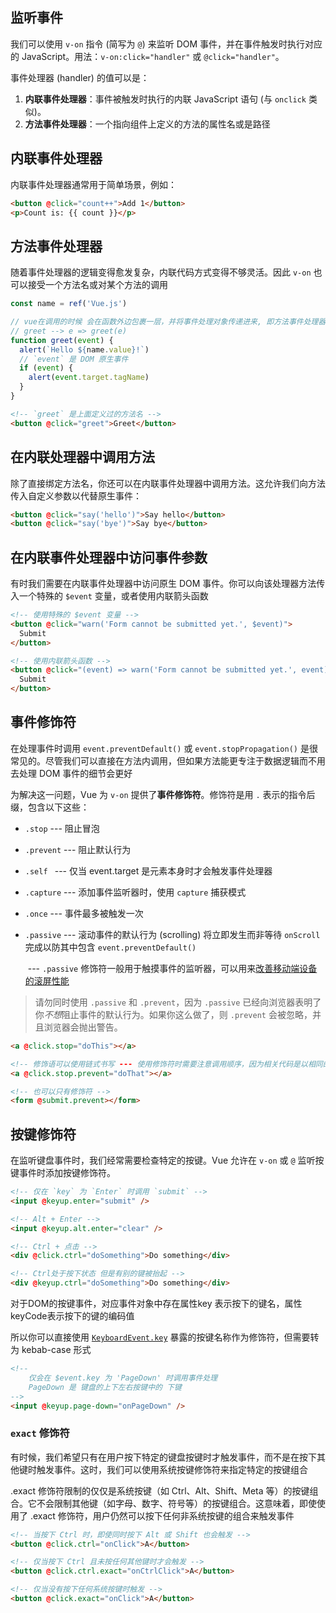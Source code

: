 ## 监听事件

我们可以使用 `v-on` 指令 (简写为 `@`) 来监听 DOM 事件，并在事件触发时执行对应的 JavaScript。用法：`v-on:click="handler"` 或 `@click="handler"`。

事件处理器 (handler) 的值可以是：

1. **内联事件处理器**：事件被触发时执行的内联 JavaScript 语句 (与 `onclick` 类似)。
2. **方法事件处理器**：一个指向组件上定义的方法的属性名或是路径



## 内联事件处理器

内联事件处理器通常用于简单场景，例如：

```html
<button @click="count++">Add 1</button>
<p>Count is: {{ count }}</p>
```



## 方法事件处理器

随着事件处理器的逻辑变得愈发复杂，内联代码方式变得不够灵活。因此 `v-on` 也可以接受一个方法名或对某个方法的调用

```js
const name = ref('Vue.js')

// vue在调用的时候 会在函数外边包裹一层，并将事件处理对象传递进来, 即方法事件处理器会自动接收原生 DOM 事件并触发执行
// greet --> e => greet(e)
function greet(event) {
  alert(`Hello ${name.value}!`)
  // `event` 是 DOM 原生事件
  if (event) {
    alert(event.target.tagName)
  }
}
```

```html
<!-- `greet` 是上面定义过的方法名 -->
<button @click="greet">Greet</button>
```



## 在内联处理器中调用方法

除了直接绑定方法名，你还可以在内联事件处理器中调用方法。这允许我们向方法传入自定义参数以代替原生事件：

```html
<button @click="say('hello')">Say hello</button>
<button @click="say('bye')">Say bye</button>
```



## 在内联事件处理器中访问事件参数

有时我们需要在内联事件处理器中访问原生 DOM 事件。你可以向该处理器方法传入一个特殊的 `$event` 变量，或者使用内联箭头函数

```html
<!-- 使用特殊的 $event 变量 -->
<button @click="warn('Form cannot be submitted yet.', $event)">
  Submit
</button>

<!-- 使用内联箭头函数 -->
<button @click="(event) => warn('Form cannot be submitted yet.', event)">
  Submit
</button>
```



## 事件修饰符

在处理事件时调用 `event.preventDefault()` 或 `event.stopPropagation()` 是很常见的。尽管我们可以直接在方法内调用，但如果方法能更专注于数据逻辑而不用去处理 DOM 事件的细节会更好

为解决这一问题，Vue 为 `v-on` 提供了**事件修饰符**。修饰符是用 `.` 表示的指令后缀，包含以下这些：

- `.stop` --- 阻止冒泡

- `.prevent` --- 阻止默认行为

- `.self `  --- 仅当 event.target 是元素本身时才会触发事件处理器

- `.capture` --- 添加事件监听器时，使用 `capture` 捕获模式

- `.once`  --- 事件最多被触发一次

- `.passive`  --- 滚动事件的默认行为 (scrolling) 将立即发生而非等待 `onScroll` 完成以防其中包含 `event.preventDefault()`

  ​				 --- `.passive` 修饰符一般用于触摸事件的监听器，可以用来[改善移动端设备的滚屏性能](https://developer.mozilla.org/zh-CN/docs/Web/API/EventTarget/addEventListener#使用_passive_改善滚屏性能)

> 请勿同时使用 `.passive` 和 `.prevent`，因为 `.passive` 已经向浏览器表明了你*不想*阻止事件的默认行为。如果你这么做了，则 `.prevent` 会被忽略，并且浏览器会抛出警告。

```html
<a @click.stop="doThis"></a>

<!-- 修饰语可以使用链式书写 --- 使用修饰符时需要注意调用顺序，因为相关代码是以相同的顺序生成的 -->
<a @click.stop.prevent="doThat"></a>

<!-- 也可以只有修饰符 -->
<form @submit.prevent></form>
```



## 按键修饰符

在监听键盘事件时，我们经常需要检查特定的按键。Vue 允许在 `v-on` 或 `@` 监听按键事件时添加按键修饰符。

```html
<!-- 仅在 `key` 为 `Enter` 时调用 `submit` -->
<input @keyup.enter="submit" />

<!-- Alt + Enter -->
<input @keyup.alt.enter="clear" />

<!-- Ctrl + 点击 -->
<div @click.ctrl="doSomething">Do something</div>

<!-- Ctrl处于按下状态 但是有别的键被抬起 -->
<div @keyup.ctrl="doSomething">Do something</div>
```



对于DOM的按键事件，对应事件对象中存在属性key 表示按下的键名，属性keyCode表示按下的键的编码值

所以你可以直接使用 [`KeyboardEvent.key`](https://developer.mozilla.org/zh-CN/docs/Web/API/KeyboardEvent/key/Key_Values) 暴露的按键名称作为修饰符，但需要转为 kebab-case 形式

```html
<!-- 
	仅会在 $event.key 为 'PageDown' 时调用事件处理 
	PageDown 是 键盘的上下左右按键中的 下键
-->
<input @keyup.page-down="onPageDown" />
```



### `exact` 修饰符

有时候，我们希望只有在用户按下特定的键盘按键时才触发事件，而不是在按下其他键时触发事件。这时，我们可以使用系统按键修饰符来指定特定的按键组合

.exact 修饰符限制的仅仅是系统按键（如 Ctrl、Alt、Shift、Meta 等）的按键组合。它不会限制其他键（如字母、数字、符号等）的按键组合。这意味着，即使使用了 .exact 修饰符，用户仍然可以按下任何非系统按键的组合来触发事件

```html
<!-- 当按下 Ctrl 时，即使同时按下 Alt 或 Shift 也会触发 -->
<button @click.ctrl="onClick">A</button>

<!-- 仅当按下 Ctrl 且未按任何其他键时才会触发 -->
<button @click.ctrl.exact="onCtrlClick">A</button>

<!-- 仅当没有按下任何系统按键时触发 -->
<button @click.exact="onClick">A</button>
```